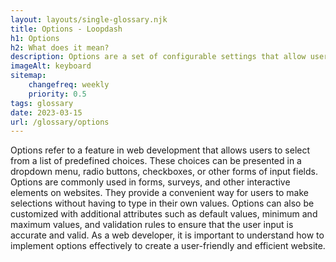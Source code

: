 ```yaml
--- 
layout: layouts/single-glossary.njk
title: Options - Loopdash
h1: Options
h2: What does it mean?
description: Options are a set of configurable settings that allow users to customize the behavior and appearance of a WordPress site.
imageAlt: keyboard
sitemap:
	changefreq: weekly
	priority: 0.5
tags: glossary
date: 2023-03-15
url: /glossary/options
---
```


Options refer to a feature in web development that allows users to select from a list of predefined choices. These choices can be presented in a dropdown menu, radio buttons, checkboxes, or other forms of input fields. Options are commonly used in forms, surveys, and other interactive elements on websites. They provide a convenient way for users to make selections without having to type in their own values. Options can also be customized with additional attributes such as default values, minimum and maximum values, and validation rules to ensure that the user input is accurate and valid. As a web developer, it is important to understand how to implement options effectively to create a user-friendly and efficient website.
